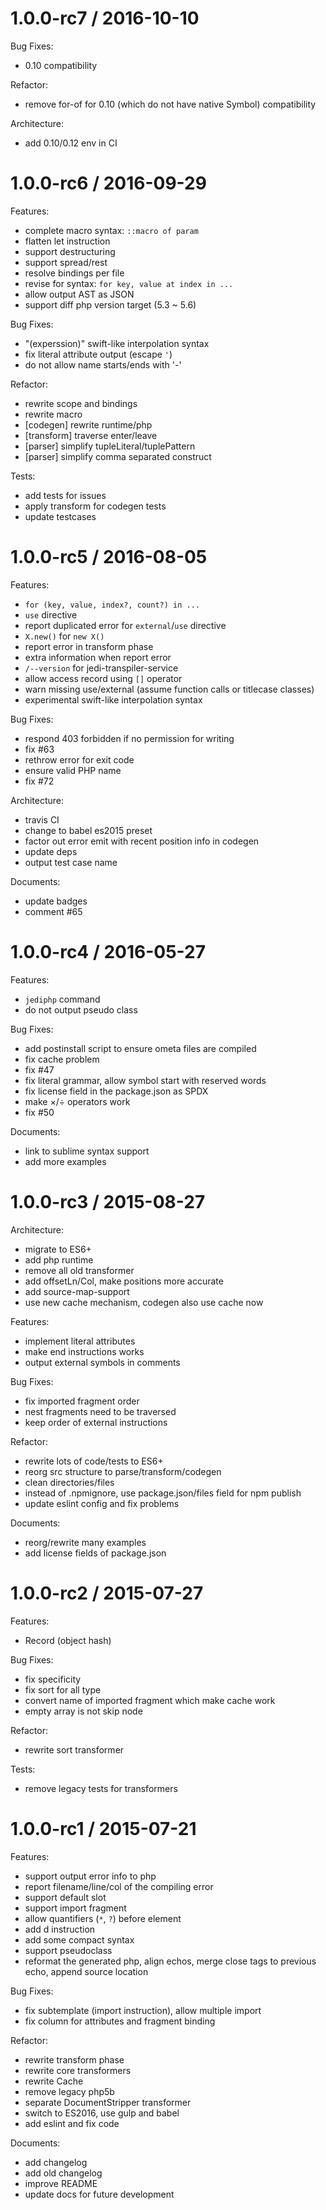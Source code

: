 1.0.0-rc7 / 2016-10-10
========================

Bug Fixes:
  * 0.10 compatibility

Refactor:
  * remove for-of for 0.10 (which do not have native Symbol) compatibility

Architecture:
  * add 0.10/0.12 env in CI

1.0.0-rc6 / 2016-09-29
========================

Features:
  * complete macro syntax: `::macro of param`
  * flatten let instruction
  * support destructuring
  * support spread/rest
  * resolve bindings per file
  * revise for syntax: `for key, value at index in ...`
  * allow output AST as JSON
  * support diff php version target (5.3 ~ 5.6)

Bug Fixes:
  * "\(experssion)" swift-like interpolation syntax
  * fix literal attribute output (escape `'`)
  * do not allow name starts/ends with '-'

Refactor:
  * rewrite scope and bindings
  * rewrite macro
  * [codegen] rewrite runtime/php
  * [transform] traverse enter/leave
  * [parser] simplify tupleLiteral/tuplePattern
  * [parser] simplify comma separated construct

Tests:
  * add tests for issues
  * apply transform for codegen tests
  * update testcases


1.0.0-rc5 / 2016-08-05
========================

Features:
  * `for (key, value, index?, count?) in ...`
  * `use` directive
  * report duplicated error for `external`/`use` directive
  * `X.new()` for `new X()`
  * report error in transform phase
  * extra information when report error
  * `/--version` for jedi-transpiler-service
  * allow access record using `[]` operator
  * warn missing use/external (assume function calls or titlecase classes)
  * experimental swift-like interpolation syntax

Bug Fixes:
  * respond 403 forbidden if no permission for writing
  * fix #63
  * rethrow error for exit code
  * ensure valid PHP name
  * fix #72

Architecture:
  * travis CI
  * change to babel es2015 preset
  * factor out error emit with recent position info in codegen
  * update deps
  * output test case name

Documents:
  * update badges
  * comment #65


1.0.0-rc4 / 2016-05-27
========================

Features:
  * `jediphp` command
  * do not output pseudo class

Bug Fixes:
  * add postinstall script to ensure ometa files are compiled
  * fix cache problem
  * fix #47
  * fix literal grammar, allow symbol start with reserved words
  * fix license field in the package.json as SPDX
  * make ×/÷ operators work
  * fix #50

Documents:
  * link to sublime syntax support
  * add more examples


1.0.0-rc3 / 2015-08-27
========================

Architecture:
  * migrate to ES6+
  * add php runtime
  * remove all old transformer
  * add offsetLn/Col, make positions more accurate
  * add source-map-support
  * use new cache mechanism, codegen also use cache now

Features:
  * implement literal attributes
  * make end instructions works
  * output external symbols in comments

Bug Fixes:
  * fix imported fragment order
  * nest fragments need to be traversed
  * keep order of external instructions

Refactor:
  * rewrite lots of code/tests to ES6+
  * reorg src structure to parse/transform/codegen
  * clean directories/files
  * instead of .npmignore, use package.json/files field for npm publish
  * update eslint config and fix problems

Documents:
  * reorg/rewrite many examples
  * add license fields of package.json


1.0.0-rc2 / 2015-07-27
========================

Features:
  * Record (object hash)

Bug Fixes:
  * fix specificity
  * fix sort for all type  
  * convert name of imported fragment which make cache work
  * empty array is not skip node

Refactor:
  * rewrite sort transformer

Tests:
  * remove legacy tests for transformers


1.0.0-rc1 / 2015-07-21
========================

Features:
  * support output error info to php
  * report filename/line/col of the compiling error
  * support default slot
  * support import fragment
  * allow quantifiers (`*`, `?`) before element
  * add d instruction
  * add some compact syntax
  * support pseudoclass
  * reformat the generated php, align echos,
    merge close tags to previous echo, append source location

Bug Fixes:
  * fix subtemplate (import instruction), allow multiple import
  * fix column for attributes and fragment binding

Refactor:
  * rewrite transform phase
  * rewrite core transformers
  * rewrite Cache
  * remove legacy php5b
  * separate DocumentStripper transformer
  * switch to ES2016, use gulp and babel
  * add eslint and fix code

Documents:
  * add changelog
  * add old changelog
  * improve README
  * update docs for future development
